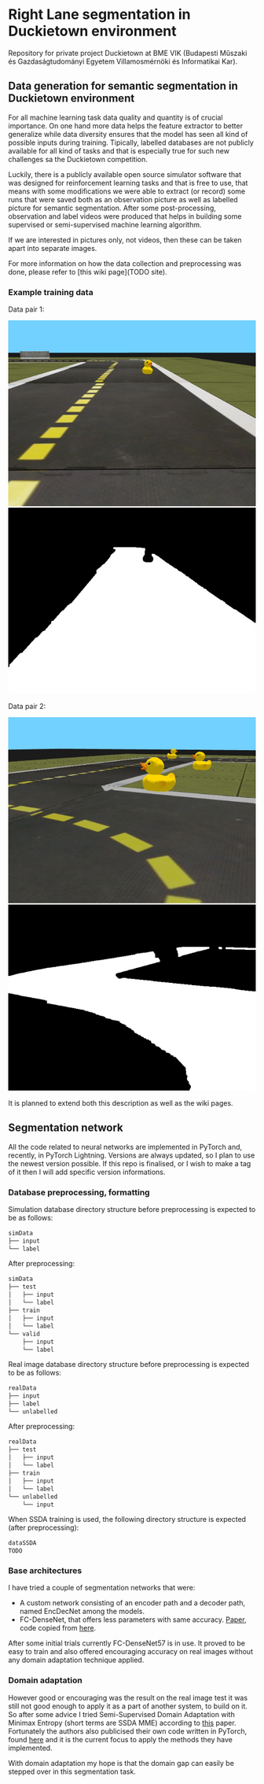# Right Lane segmentation in Duckietown environment
Repository for private project Duckietown at BME VIK (Budapesti Műszaki és Gazdaságtudományi Egyetem Villamosmérnöki és Informatikai Kar).

## Data generation for semantic segmentation in Duckietown environment
For all machine learning task data quality and quantity is of crucial importance.
On one hand more data helps the feature extractor to better generalize while data diversity ensures that the model has seen all kind of possible inputs during training.
Tipically, labelled databases are not publicly available for all kind of tasks and that is especially true for such new challenges sa the Duckietown competition.

Luckily, there is a publicly available open source simulator software that was designed for reinforcement learning tasks and that is free to use, that means with some modifications we were able to extract (or record) some runs that were saved both as an observation picture as well as labelled picture for semantic segmentation.
After some post-processing, observation and label videos were produced that helps in building some supervised or semi-supervised machine learning algorithm.

If we are interested in pictures only, not videos, then these can be taken apart into separate images.

For more information on how the data collection and preprocessing was done, please refer to [this wiki page](TODO site).

### Example training data
Data pair 1:

![Original](doc/res_readme/orig_1.jpg)
![Annotated](doc/res_readme/annot_1.jpg)

Data pair 2:

![Original](doc/res_readme/orig_2.jpg)
![Annotated](doc/res_readme/annot_2.jpg)

It is planned to extend both this description as well as the wiki pages.

## Segmentation network
All the code related to neural networks are implemented in PyTorch and, recently, in PyTorch Lightning.
Versions are always updated, so I plan to use the newest version possible.
If this repo is finalised, or I wish to make a tag of it then I will add specific version informations.

### Database preprocessing, formatting
Simulation database directory structure before preprocessing is expected to be as follows:
```
simData
├── input
└── label
```
After preprocessing:
```
simData
├── test
│   ├── input
│   └── label
├── train
│   ├── input
│   └── label
└── valid
    ├── input
    └── label
```

Real image database directory structure before preprocessing is expected to be as follows:
```
realData
├── input
├── label
└── unlabelled
```
After preprocessing:
```
realData
├── test
│   ├── input
│   └── label
├── train
│   ├── input
│   └── label
└── unlabelled
    └── input
```

When SSDA training is used, the following directory structure is expected (after preprocessing):
```
dataSSDA
TODO
```

### Base architectures
I have tried a couple of segmentation networks that were:
- A custom network consisting of an encoder path and a decoder path, named EncDecNet among the models.
- FC-DenseNet, that offers less parameters with same accuracy. [Paper](https://arxiv.org/abs/1611.09326), code copied from [here](https://github.com/bfortuner/pytorch_tiramisu).

After some initial trials currently FC-DenseNet57 is in use.
It proved to be easy to train and also offered encouraging accuracy on real images without any domain adaptation technique applied.

### Domain adaptation
However good or encouraging was the result on the real image test it was still not good enough to apply it as a part of another system, to build on it.
So after some advice I tried Semi-Supervised Domain Adaptation with Minimax Entropy (short terms are SSDA MME) according to [this](https://arxiv.org/pdf/1904.06487.pdf) paper.
Fortunately the authors also publicised their own code written in PyTorch, found [here](https://github.com/VisionLearningGroup/SSDA_MME) and it is the current focus to apply the methods they have implemented.

With domain adaptation my hope is that the domain gap can easily be stepped over in this segmentation task.

